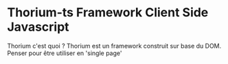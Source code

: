 # Thorium-ts Framework Client Side Javascript

Thorium c'est quoi ?
Thorium est un framework construit sur base du DOM. Penser pour être utiliser en 'single page'
